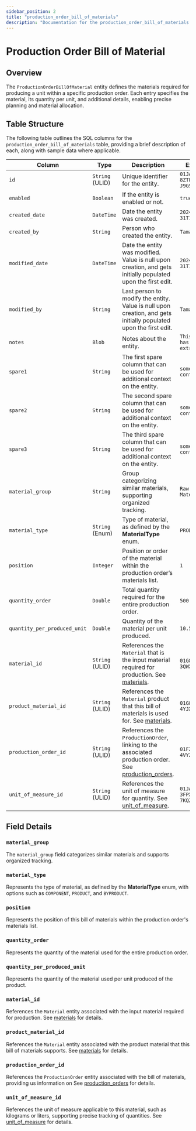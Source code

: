 ```yaml
---
sidebar_position: 2
title: "production_order_bill_of_materials"
description: "Documentation for the production_order_bill_of_materials table, detailing columns and constraints in the database schema."
---
```


# Production Order Bill of Material

## Overview

The `ProductionOrderBillOfMaterial` entity defines the materials required for producing a unit within a specific
production order. Each entry specifies the material, its quantity per unit, and additional details, enabling precise
planning and material allocation.

## Table Structure

The following table outlines the SQL columns for the `production_order_bill_of_materials` table, providing a brief description of
each, along with sample data where applicable.

| Column                       | Type            | Description                                                                                                                                        | Example                             |
|------------------------------|-----------------|----------------------------------------------------------------------------------------------------------------------------------------------------|-------------------------------------|
| `id`                         | `String` (ULID) | Unique identifier for the entity.                                                                                                                  | `01JAP8RJBN-8ZTPXSGY-J9GSDPE1`      |
| `enabled`                    | `Boolean`       | If the entity is enabled or not.                                                                                                                   | `true`                              |
| `created_date`               | `DateTime`      | Date the entity was created.                                                                                                                       | `2024-12-31T19:48:44Z`              |
| `created_by`                 | `String`        | Person who created the entity.                                                                                                                     | `TamakiMES`                         |
| `modified_date`              | `DateTime`      | Date the entity was modified. Value is null upon creation, and gets initially populated upon the first edit.                                       | `2024-12-31T19:48:44Z`              |
| `modified_by`                | `String`        | Last person to modify the entity. Value is null upon creation, and gets initially populated upon the first edit.                                   | `TamakiMES`                         |
| `notes`                      | `Blob`          | Notes about the entity.                                                                                                                            | `This entity has these extra notes` |
| `spare1`                     | `String`        | The first spare column that can be used for additional context on the entity.                                                                      | `some extra context 1`              |
| `spare2`                     | `String`        | The second spare column that can be used for additional context on the entity.                                                                     | `some extra context 2`              |
| `spare3`                     | `String`        | The third spare column that can be used for additional context on the entity.                                                                      | `some extra context 3`              |
| `material_group`             | `String`        | Group categorizing similar materials, supporting organized tracking.                                                                               | `Raw Materials`                     |
| `material_type`              | `String` (Enum) | Type of material, as defined by the **MaterialType** enum.                                                                                         | `PRODUCT`                           |
| `position`                   | `Integer`       | Position or order of the material within the production order’s materials list.                                                                    | `1`                                 |
| `quantity_order`             | `Double`        | Total quantity required for the entire production order.                                                                                           | `500.0`                             |
| `quantity_per_produced_unit` | `Double`        | Quantity of the material per unit produced.                                                                                                        | `10.5`                              |
| `material_id`                | `String` (ULID) | References the `Material` that is the input material required for production. See [materials](../material-model/material).                         | `01G8V9S9B9-3QWXS4VC`               |
| `product_material_id`        | `String` (ULID) | References the `Material` product that this bill of materials is used for. See [materials](../material-model/material).                            | `01G8V9S9B9-4YJXS9W8`               |
| `production_order_id`        | `String` (ULID) | References the `ProductionOrder`, linking to the associated production order. See [production_orders](../production-order-model/production-order). | `01FZ8P9BJN-4VYZUKE1`               |
| `unit_of_measure_id`         | `String` (ULID) | References the unit of measure for quantity. See [unit_of_measure](../utility-models/unit-of-measure-model/unit-of-measure).                       | `01JAP8R5RT-3FPXQABY-7KQZT6VF`      |

## Field Details

### `material_group`

The `material_group` field categorizes similar materials and supports organized tracking.

### `material_type`

Represents the type of material, as defined by the **MaterialType** enum, with options such as `COMPONENT`, `PRODUCT`, and `BYPRODUCT`.

### `position`

Represents the position of this bill of materials within the production order's materials list.

### `quantity_order`

Represents the quantity of the material used for the entire production order.

### `quantity_per_produced_unit`

Represents the quantity of the material used per unit produced of the product.

### `material_id`

References the `Material` entity associated with the input material required for production.
See [materials](../material-model/material) for details.

### `product_material_id`

References the `Material` entity associated with the product material that this bill of materials supports.
See [materials](../material-model/material) for details.

### `production_order_id`

References the `ProductionOrder` entity associated with the bill of materials, providing us information on
See [production_orders](../production-order-model/production-order) for details.

### `unit_of_measure_id`

References the unit of measure applicable to this material, such as kilograms or liters, supporting precise tracking of quantities.
See [unit_of_measure](../utility-models/unit-of-measure-model/unit-of-measure) for details.
